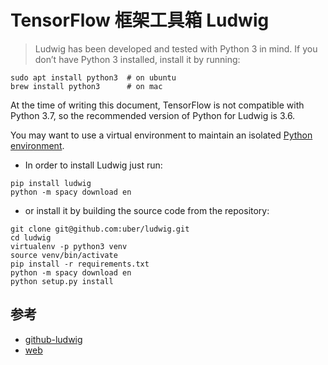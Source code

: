# TensorFlow 框架工具箱 Ludwig
>Ludwig has been developed and tested with Python 3 in mind. If you don’t have Python 3 installed, install it by running:
```
sudo apt install python3  # on ubuntu
brew install python3      # on mac
```

At the time of writing this document, TensorFlow is not compatible with Python 3.7, so the recommended version of Python for Ludwig is 3.6. 

 You may want to use a virtual environment to maintain an isolated [Python environment](https://docs.python-guide.org/dev/virtualenvs/).

- In order to install Ludwig just run:
```
pip install ludwig
python -m spacy download en
```

- or install it by building the source code from the repository:
```
git clone git@github.com:uber/ludwig.git
cd ludwig
virtualenv -p python3 venv
source venv/bin/activate
pip install -r requirements.txt
python -m spacy download en
python setup.py install
```

## 参考
- [github-ludwig](https://github.com/uber/ludwig/)
- [web](http://uber.github.io/ludwig/)
